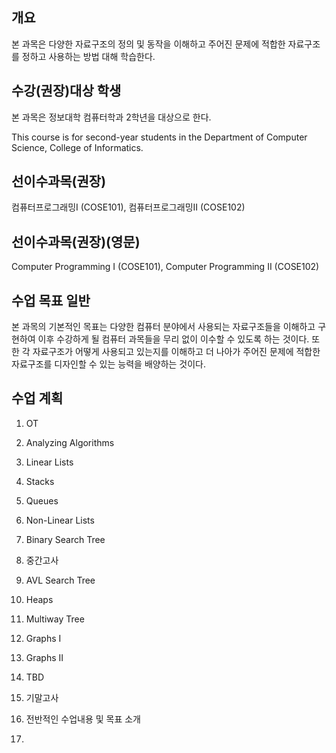 
## 개요


본 과목은 다양한 자료구조의 정의 및 동작을 이해하고 주어진 문제에 적합한 자료구조를 정하고 사용하는 방법 대해 학습한다.


## 수강(권장)대상 학생

본 과목은 정보대학 컴퓨터학과 2학년을 대상으로 한다.

This course is for second-year students in the Department of Computer Science, College of Informatics.


## 선이수과목(권장)
컴퓨터프로그래밍I (COSE101), 컴퓨터프로그래밍II (COSE102)


## 선이수과목(권장)(영문)
Computer Programming I (COSE101), Computer Programming II (COSE102)


## 수업 목표 일반

본 과목의 기본적인 목표는 다양한 컴퓨터 분야에서 사용되는 자료구조들을 이해하고 구현하여 이후 수강하게 될 컴퓨터 과목들을 무리 없이 이수할 수 있도록 하는 것이다. 또한 각 자료구조가 어떻게 사용되고 있는지를 이해하고 더 나아가 주어진 문제에 적합한 자료구조를 디자인할 수 있는 능력을 배양하는 것이다.


## 수업 계획

1. OT 
2. Analyzing Algorithms
3. Linear Lists
4. Stacks
5. Queues
6. Non-Linear Lists
7. Binary Search Tree
8. 중간고사
9. AVL Search Tree
10. Heaps
11. Multiway Tree
12. Graphs I
13. Graphs II
14. TBD
15. 기말고사

1. 전반적인 수업내용 및 목표 소개
2. 